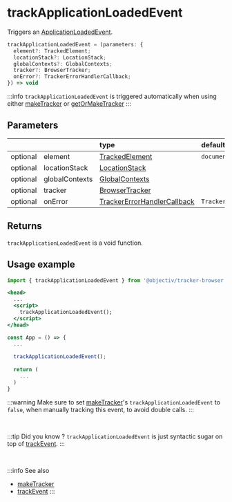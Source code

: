 # trackApplicationLoadedEvent

Triggers an [ApplicationLoadedEvent](/taxonomy/reference/events/ApplicationLoadedEvent.md).

```typescript
trackApplicationLoadedEvent = (parameters: {
  element?: TrackedElement;
  locationStack?: LocationStack;
  globalContexts?: GlobalContexts;
  tracker?: BrowserTracker;
  onError?: TrackerErrorHandlerCallback;  
}) => void
```

:::info
`trackApplicationLoadedEvent` is triggered automatically when using either [makeTracker](/tracking/browser/api-reference/general/makeTracker.md) or [getOrMakeTracker](/tracking/browser/api-reference/general/getOrMakeTracker.md)
:::

## Parameters
|          |                | type                                                                                              | default value
| :-:      | :--            | :--                                                                                               | :--           
| optional | element        | [TrackedElement](/tracking/browser/api-reference/definitions/TrackedElement.md)                           | `document`
| optional | locationStack  | [LocationStack](/tracking/browser/api-reference/core/LocationStack.md)                                    |
| optional | globalContexts | [GlobalContexts](/tracking/browser/api-reference/core/GlobalContexts.md)                                  |
| optional | tracker        | [BrowserTracker](/tracking/browser/api-reference/general/BrowserTracker.md)                               |
| optional | onError        | [TrackerErrorHandlerCallback](/tracking/browser/api-reference/definitions/TrackerErrorHandlerCallback.md) | `TrackerConsole.error`

## Returns
`trackApplicationLoadedEvent` is a void function.

## Usage example

```jsx
import { trackApplicationLoadedEvent } from '@objectiv/tracker-browser';
```

```jsx
<head>
  ...
  <script>
    trackApplicationLoadedEvent();
  </script>
</head>
```

```jsx
const App = () => {
  ...
  
  trackApplicationLoadedEvent();
  
  return (
    ...
  )
}
```

:::warning
Make sure to set [makeTracker](/tracking/browser/api-reference/general/makeTracker.md)'s `trackApplicationLoadedEvent` to `false`, when manually tracking this event, to avoid double calls.
:::

<br />

:::tip Did you know ?
`trackApplicationLoadedEvent` is just syntactic sugar on top of [trackEvent](/tracking/browser/api-reference/eventTrackers/trackEvent.md).
:::

<br />

:::info See also
- [makeTracker](/tracking/browser/api-reference/general/makeTracker.md)
- [trackEvent](/tracking/browser/api-reference/eventTrackers/trackEvent.md)
:::
